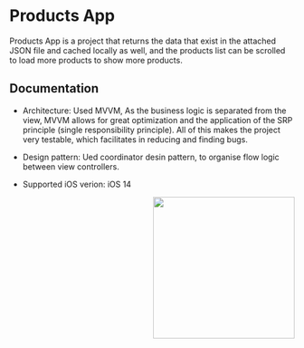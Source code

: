 
# Products App

Products App is a project that returns the data that exist in the attached JSON file and cached locally as well, 
and the products list can be scrolled to load more products to show more products.

## Documentation

- Architecture:
Used MVVM, As the business logic is separated from the view, MVVM allows for great optimization and the application of the SRP principle (single responsibility principle). All of this makes the project very testable, which facilitates in reducing and finding bugs.

- Design pattern:
Ued coordinator desin pattern, to organise flow logic between view controllers.


- Supported iOS verion:
iOS 14


<img align="right" width="250" src="https://github.com/esraaeiid/Challenge_Thirdwayv/blob/main/Simulator%20Screen%20Recording%20-%20iPhone%2011%20-%202022-12-20%20at%2023.22.38.mp4"/>
